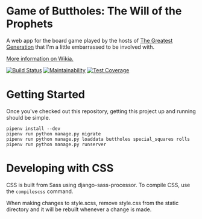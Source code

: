 # Game of Buttholes: The Will of the Prophets

A web app for the board game played by the hosts of [The Greatest Generation](http://gagh.biz) that I'm a little embarrassed to be involved with.

[More information on Wikia.](http://greatestgen.wikia.com/wiki/DS9_Board_Game_(Game_of_Buttholes))

[![Build Status](https://www.travis-ci.com/craiga/will-of-the-prophets.svg?branch=master)](https://www.travis-ci.com/craiga/will-of-the-prophets) [![Maintainability](https://api.codeclimate.com/v1/badges/ce9890b522fe6312945e/maintainability)](https://codeclimate.com/github/craiga/will-of-the-prophets/maintainability) [![Test Coverage](https://api.codeclimate.com/v1/badges/ce9890b522fe6312945e/test_coverage)](https://codeclimate.com/github/craiga/will-of-the-prophets/test_coverage)

# Getting Started

Once you've checked out this repository, getting this project up and running should be simple.

    pipenv install --dev
    pipenv run python manage.py migrate
    pipenv run python manage.py loaddata buttholes special_squares rolls
    pipenv run python manage.py runserver

# Developing with CSS

CSS is built from Sass using django-sass-processor. To compile CSS, use the `compilescss` command.

When making changes to style.scss, remove style.css from the static directory and it will be rebuilt whenever a change is made.
